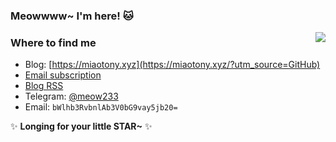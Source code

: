 ### Meowwww~ I'm here! 🐱

<img src="https://github-readme-stats.mrdulin.vercel.app/api?username=miaotony&count_private=true&show_icons=true" align="right">  

### **Where to find me**

- Blog: [https://miaotony.xyz](https://miaotony.xyz/?utm_source=GitHub)  
- [Email subscription](https://mailchi.mp/64a836ae8ba4/miaotony)  
- [Blog RSS](https://miaotony.xyz/atom.xml)  
- Telegram: [@meow233](https://t.me/meow233)  
- Email: `bWlhb3RvbnlAb3V0bG9vay5jb20=`  

✨ **Longing for your little STAR~** ✨
